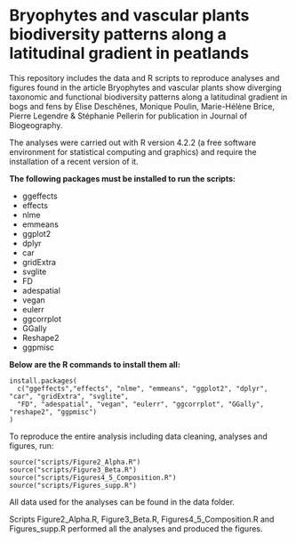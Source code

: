 # Bryophytes and vascular plants biodiversity patterns along a latitudinal gradient in peatlands
This repository includes the data and R scripts to reproduce analyses and figures found in the article Bryophytes and vascular plants show diverging taxonomic and functional biodiversity patterns along a latitudinal gradient in bogs and fens by Élise Deschênes, Monique Poulin, Marie-Hélène Brice, Pierre Legendre & Stéphanie Pellerin for publication in Journal of Biogeography. 

The analyses were carried out with R version 4.2.2  (a free software environment for statistical computing and graphics) and require the installation of a recent version of it.

**The following packages must be installed to run the scripts:**

- ggeffects
- effects
- nlme
- emmeans
- ggplot2
- dplyr
- car
- gridExtra
- svglite
- FD
- adespatial
- vegan
- eulerr
- ggcorrplot
- GGally
- Reshape2
- ggpmisc


**Below are the R commands to install them all:**

```
install.packages(
  c("ggeffects","effects", "nlme", "emmeans", "ggplot2", "dplyr", "car", "gridExtra", "svglite",
  "FD", "adespatial", "vegan", "eulerr", "ggcorrplot", "GGally", "reshape2", "ggpmisc")
)
```

To reproduce the entire analysis including data cleaning, analyses and figures, run:
```
source("scripts/Figure2_Alpha.R")
source("scripts/Figure3_Beta.R")
source("scripts/Figures4_5_Composition.R")
source("scripts/Figures_supp.R")
```
All data used for the analyses can be found in the data folder.

Scripts Figure2_Alpha.R, Figure3_Beta.R, Figures4_5_Composition.R and Figures_supp.R performed all the analyses and produced the figures.
